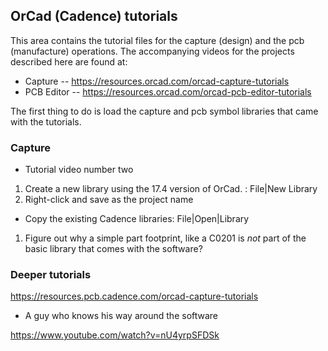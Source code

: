 ## OrCad (Cadence) tutorials

This area contains the tutorial files for the capture (design) and the pcb (manufacture) operations. The accompanying videos for the projects described here are found at:

* Capture
-- https://resources.orcad.com/orcad-capture-tutorials
* PCB Editor
-- https://resources.orcad.com/orcad-pcb-editor-tutorials

The first thing to do is load the capture and pcb symbol libraries that came with the tutorials.

### Capture

* Tutorial video number two

1. Create a new library using the 17.4 version of OrCad. : File|New Library
2. Right-click and save as the project name

* Copy the existing Cadence libraries: File|Open|Library

1. Figure out why a simple part footprint, like a C0201 is _not_ part of the basic library that comes with the software?

### Deeper tutorials

https://resources.pcb.cadence.com/orcad-capture-tutorials

* A guy who knows his way around the software

https://www.youtube.com/watch?v=nU4yrpSFDSk

